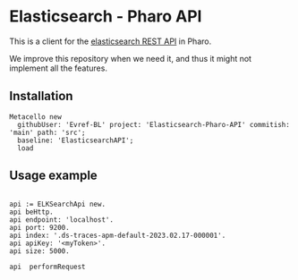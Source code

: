 # Elasticsearch - Pharo API

This is a client for the [elasticsearch REST API](https://www.elastic.co/guide/en/elasticsearch/reference/current/rest-apis.html) in Pharo.

We improve this repository when we need it, and thus it might not implement all the features.

## Installation

```st
Metacello new
  githubUser: 'Evref-BL' project: 'Elasticsearch-Pharo-API' commitish: 'main' path: 'src';
  baseline: 'ElasticsearchAPI';
  load
```

## Usage example

```st

api := ELKSearchApi new.
api beHttp.
api endpoint: 'localhost'.
api port: 9200.
api index: '.ds-traces-apm-default-2023.02.17-000001'.
api apiKey: '<myToken>'.
api size: 5000.

api  performRequest 
```
